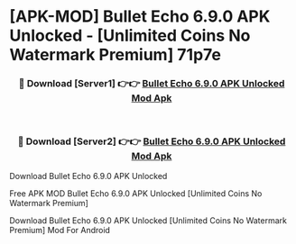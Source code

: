 # [APK-MOD] Bullet Echo 6.9.0 APK Unlocked - [Unlimited Coins No Watermark Premium] 71p7e



<div align="center">
<h3>🔴 Download [Server1] 👉👉 <a href="https://momento.my/?title=Bullet_Echo_6.9.0_APK_Unlocked">Bullet Echo 6.9.0 APK Unlocked Mod Apk</a></h3><br>

<h3>🔴 Download [Server2] 👉👉 <a href="https://momento.my/?title=Bullet_Echo_6.9.0_APK_Unlocked">Bullet Echo 6.9.0 APK Unlocked Mod Apk</a></h3>
</div>



Download Bullet Echo 6.9.0 APK Unlocked 

Free APK MOD Bullet Echo 6.9.0 APK Unlocked [Unlimited Coins No Watermark Premium]

Download Bullet Echo 6.9.0 APK Unlocked [Unlimited Coins No Watermark Premium] Mod For Android
